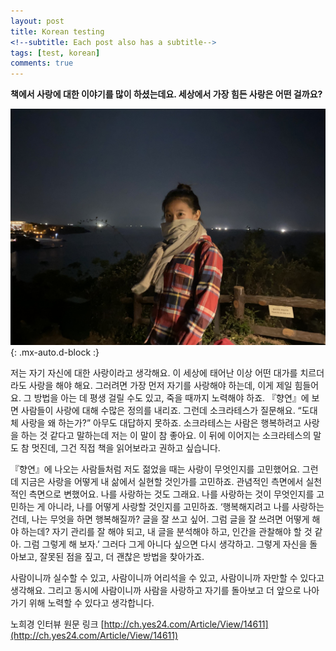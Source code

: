 ```yaml
---
layout: post
title: Korean testing
<!--subtitle: Each post also has a subtitle-->
tags: [test, korean]
comments: true
---
```


**책에서 사랑에 대한 이야기를 많이 하셨는데요. 세상에서 가장 힘든 사랑은 어떤 걸까요?**

![jeju](/assets/img/jeju.jpg){: .mx-auto.d-block :}

저는 자기 자신에 대한 사랑이라고 생각해요. 이 세상에 태어난 이상 어떤 대가를 치르더라도 사랑을 해야 해요. 그러려면 가장 먼저 자기를 사랑해야 하는데, 이게 제일 힘들어요. 그 방법을 아는 데 평생 걸릴 수도 있고, 죽을 때까지 노력해야 하죠. 『향연』에 보면 사람들이 사랑에 대해 수많은 정의를 내리죠. 그런데 소크라테스가 질문해요. “도대체 사랑을 왜 하는가?” 아무도 대답하지 못하죠. 소크라테스는 사람은 행복하려고 사랑을 하는 것 같다고 말하는데 저는 이 말이 참 좋아요. 이 뒤에 이어지는 소크라테스의 말도 참 멋진데, 그건 직접 책을 읽어보라고 권하고 싶습니다. 

『향연』에 나오는 사람들처럼 저도 젊었을 때는 사랑이 무엇인지를 고민했어요. 그런데 지금은 사랑을 어떻게 내 삶에서 실현할 것인가를 고민하죠. 관념적인 측면에서 실천적인 측면으로 변했어요. 나를 사랑하는 것도 그래요. 나를 사랑하는 것이 무엇인지를 고민하는 게 아니라, 나를 어떻게 사랑할 것인지를 고민하죠. ‘행복해지려고 나를 사랑하는 건데, 나는 무엇을 하면 행복해질까? 글을 잘 쓰고 싶어. 그럼 글을 잘 쓰려면 어떻게 해야 하는데? 자기 관리를 잘 해야 되고, 내 글을 분석해야 하고, 인간을 관찰해야 할 것 같아. 그럼 그렇게 해 보자.’ 그러다 그게 아니다 싶으면 다시 생각하고. 그렇게 자신을 돌아보고, 잘못된 점을 짚고, 더 괜찮은 방법을 찾아가죠.

사람이니까 실수할 수 있고, 사람이니까 어리석을 수 있고, 사람이니까 자만할 수 있다고 생각해요. 그리고 동시에 사람이니까 사람을 사랑하고 자기를 돌아보고 더 앞으로 나아가기 위해 노력할 수 있다고 생각합니다.

노희경 인터뷰 원문 링크 [http://ch.yes24.com/Article/View/14611](http://ch.yes24.com/Article/View/14611)

